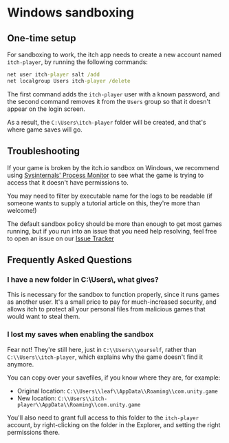 # Windows sandboxing

## One-time setup

For sandboxing to work, the itch app needs to create a new account named
`itch-player`, by running the following commands:

```bat
net user itch-player salt /add
net localgroup Users itch-player /delete
```

The first command adds the `itch-player` user with a known password, and
the second command removes it from the `Users` group so that it doesn't
appear on the login screen.

As a result, the `C:\Users\itch-player` folder will be created, and that's
where game saves will go.

## Troubleshooting

If your game is broken by the itch.io sandbox on Windows, we recommend using
[Sysinternals' Process Monitor](https://technet.microsoft.com/en-us/sysinternals/processmonitor.aspx)
to see what the game is trying to access that it doesn't have permissions to.

You may need to filter by executable name for the logs to be readable (if someone
 wants to supply a tutorial article on this, they're more than welcome!)

The default sandbox policy should be more than enough to get most games running,
but if you run into an issue that you need help resolving, feel free to open
an issue on our [Issue Tracker](https://github.com/itchio/itch/issues)

## Frequently Asked Questions

### I have a new folder in C:\\Users\\, what gives?

This is necessary for the sandbox to function properly, since it runs games
as another user. It's a small price to pay for much-increased security, and
allows itch to protect all your personal files from malicious games that
would want to steal them.

### I lost my saves when enabling the sandbox

Fear not! They're still here, just in `C:\\Users\\yourself`, rather than
`C:\\Users\\itch-player`, which explains why the game doesn't find it anymore.

You can copy over your savefiles, if you know where they are, for example:

   * Original location: `C:\\Users\\leaf\\AppData\\Roaming\\com.unity.game`
   * New location: `C:\\Users\\itch-player\\AppData\\Roaming\\com.unity.game`

You'll also need to grant full access to this folder to the `itch-player` account,
by right-clicking on the folder in the Explorer, and setting the right permissions there.
